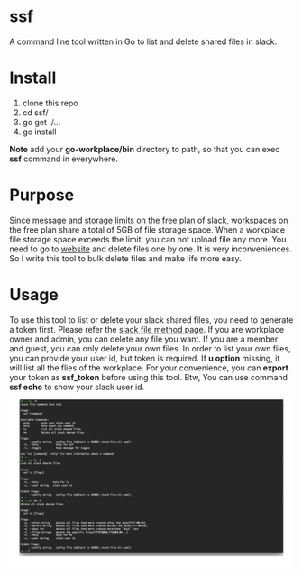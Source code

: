 # ssf
A command line tool written in Go to list and delete shared files in slack.

# Install 
1. clone this repo
2. cd ssf/
3. go get ./...
4. go install

**Note** add your **go-workplace/bin** directory to path, so that you can exec **ssf** command in everywhere.

# Purpose
Since [message and storage limits on the free plan](https://get.slack.help/hc/en-us/articles/115002422943-Message-and-storage-limits-on-the-Free-plan) of slack, workspaces on the free plan share a total of 5GB of file storage space. 
When a workplace file storage space exceeds the limit, you can not upload file any more. You need to go to [website](https://get.slack.help/hc/en-us/articles/218159688-Delete-shared-files) and delete files one by one. It is very inconveniences. So I write this tool to bulk delete files and make life more easy.

# Usage
To use this tool to list or delete your slack shared files, you need to generate a token first.
Please refer the [slack file method page](https://api.slack.com/custom-integrations/legacy-tokens).
If you are workplace owner and admin, you can delete any file you want. If you are a member and guest,
you can only delete your own files. In order to list your own files, you can provide your user id, but 
token is required. If **u option** missing, it will list all the flies of the workplace. For your convenience, 
you can **export** your token as **ssf_token** before using this tool. Btw, You can use command **ssf echo** to 
show your slack user id.

![command](/src/img.png)


